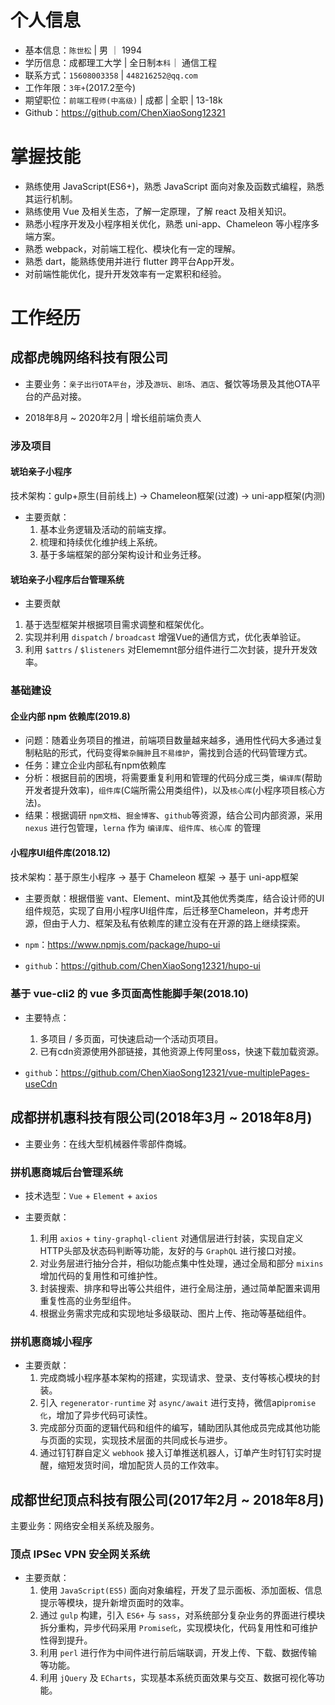 
# 个人信息

- 基本信息：`陈世松` | 男 ｜ 1994
- 学历信息：成都理工大学 | 全日制`本科`｜ 通信工程
- 联系方式：`15608003358` | `448216252@qq.com`
- 工作年限：`3年+`(2017.2至今)
- 期望职位：`前端工程师(中高级)` | 成都 | 全职 | 13-18k
- Github：<https://github.com/ChenXiaoSong12321>

# 掌握技能

- 熟练使用 JavaScript(ES6+)，熟悉 JavaScript 面向对象及函数式编程，熟悉其运行机制。
- 熟练使用 Vue 及相关生态，了解一定原理，了解 react 及相关知识。
- 熟悉小程序开发及小程序相关优化，熟悉 uni-app、Chameleon 等小程序多端方案。
- 熟悉 webpack，对前端工程化、模块化有一定的理解。
- 熟悉 dart，能熟练使用并进行 flutter 跨平台App开发。
- 对前端性能优化，提升开发效率有一定累积和经验。

# 工作经历

## 成都虎魄网络科技有限公司

- 主要业务：`亲子出行OTA平台`，涉及`游玩`、`剧场`、`酒店`、餐饮等场景及其他OTA平台的产品对接。

- 2018年8月 ~ 2020年2月 | 增长组前端负责人

### 涉及项目

#### 琥珀亲子小程序

技术架构：gulp+原生(目前线上) -> Chameleon框架(过渡) -> uni-app框架(内测)

- 主要贡献：
  1. 基本业务逻辑及活动的前端支撑。
  2. 梳理和持续优化维护线上系统。
  3. 基于多端框架的部分架构设计和业务迁移。

#### 琥珀亲子小程序后台管理系统

- 主要贡献

1. 基于选型框架并根据项目需求调整和框架优化。
2. 实现并利用 `dispatch` / `broadcast` 增强Vue的通信方式，优化表单验证。
3. 利用 `$attrs` / `$listeners` 对Elememnt部分组件进行二次封装，提升开发效率。

### 基础建设

#### 企业内部 npm 依赖库(2019.8)

- 问题：随着业务项目的推进，前端项目数量越来越多，通用性代码大多通过复制粘贴的形式，代码变得`繁杂臃肿`且`不易维护`，需找到合适的代码管理方式。
- 任务：建立企业内部私有npm依赖库
- 分析：根据目前的困境，将需要重复利用和管理的代码分成三类，`编译库`(帮助开发者提升效率)，`组件库`(C端所需公用类组件)，以及`核心库`(小程序项目核心方法)。
- 结果：根据调研 `npm文档`、`掘金博客`、`github`等资源，结合公司内部资源，采用 `nexus` 进行包管理，`lerna` 作为 `编译库`、`组件库`、`核心库` 的管理

#### 小程序UI组件库(2018.12)

技术架构：基于原生小程序 -> 基于 Chameleon 框架 -> 基于 uni-app框架

- 主要贡献：根据借鉴 vant、Element、mint及其他优秀类库，结合设计师的UI组件规范，实现了自用小程序UI组件库，后迁移至Chameleon，并考虑开源，但由于人力、框架及私有依赖库的建立没有在开源的路上继续探索。

- `npm`：<https://www.npmjs.com/package/hupo-ui>
- `github`：<https://github.com/ChenXiaoSong12321/hupo-ui>

### 基于 vue-cli2 的 vue 多页面高性能脚手架(2018.10)

- 主要特点：
  1. 多项目 / 多页面，可快速启动一个活动页项目。
  2. 已有cdn资源使用外部链接，其他资源上传阿里oss，快速下载加载资源。

- `github`：<https://github.com/ChenXiaoSong12321/vue-multiplePages-useCdn>

## 成都拼机惠科技有限公司(2018年3月 ~ 2018年8月)

- 主要业务：在线大型机械器件零部件商城。

### 拼机惠商城后台管理系统

- 技术选型：`Vue` + `Element` + `axios`

- 主要贡献：
  1. 利用 `axios` + `tiny-graphql-client` 对通信层进行封装，实现自定义HTTP头部及状态码判断等功能，友好的与 `GraphQL` 进行接口对接。
  2. 对业务层进行抽分合并，相似功能点集中性处理，通过全局和部分 `mixins` 增加代码的复用性和可维护性。
  3. 封装搜索、排序和导出等公共组件，进行全局注册，通过简单配置来调用重复性高的业务型组件。
  4. 根据业务需求完成和实现地址多级联动、图片上传、拖动等基础组件。

### 拼机惠商城小程序

- 主要贡献：
  1. 完成商城小程序基本架构的搭建，实现请求、登录、支付等核心模块的封装。
  2. 引入 `regenerator-runtime` 对 `async/await` 进行支持，微信api`promise化`，增加了异步代码可读性。
  3. 完成部分页面的逻辑代码和组件的编写，辅助团队其他成员完成其他功能与页面的实现，实现技术层面的共同成长与进步。
  4. 通过钉钉群自定义 `webhook` 接入订单推送机器人，订单产生时钉钉实时提醒，缩短发货时间，增加配货人员的工作效率。

## 成都世纪顶点科技有限公司(2017年2月 ~ 2018年8月)

主要业务：网络安全相关系统及服务。

### 顶点 IPSec VPN 安全网关系统

- 主要贡献：
  1. 使用 `JavaScript(ES5)` 面向对象编程，开发了显示面板、添加面板、信息提示等模块，提升新增页面时的效率。
  2. 通过 `gulp` 构建，引入 `ES6+` 与 `sass`，对系统部分复杂业务的界面进行模块拆分重构，异步代码采用 `Promise化`，实现模块化，代码复用性和可维护性得到提升。
  3. 利用 `perl` 进行作为中间件进行前后端联调，开发上传、下载、数据传输等功能。
  4. 利用 `jQuery` 及 `ECharts`，实现基本系统页面效果与交互、数据可视化等功能。
